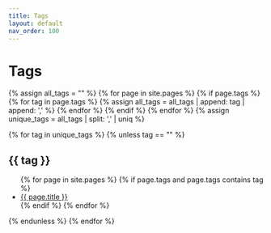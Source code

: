 ```yaml
---
title: Tags
layout: default
nav_order: 100
---
```


<h1>Tags</h1>

<div>
{% assign all_tags = "" %}
  {% for page in site.pages %}
    {% if page.tags %}
      {% for tag in page.tags %}
        {% assign all_tags = all_tags | append: tag | append: ',' %}
      {% endfor %}
    {% endif %}
  {% endfor %}
{% assign unique_tags = all_tags | split: ',' | uniq %}

{% for tag in unique_tags %}
  {% unless tag == "" %}
    <h2 id="{{ tag | slugify }}">{{ tag }}</h2>
    <ul>
      {% for page in site.pages %}
        {% if page.tags and page.tags contains tag %}
          <li><a href="{{ page.url | relative_url }}">{{ page.title }}</a></li>
        {% endif %}
      {% endfor %}
    </ul>
  {% endunless %}
{% endfor %}
</div>

